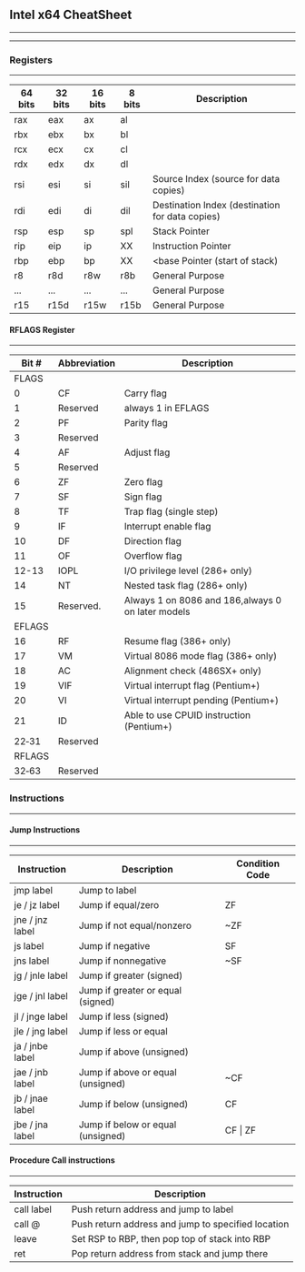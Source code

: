 ## Intel x64 CheatSheet
---
---
### Registers
---

| 64 bits | 32 bits | 16 bits | 8 bits | Description |
|---------|---------|---------|--------|-------------|
| rax | eax | ax | al | |
| rbx | ebx | bx | bl | |
| rcx | ecx | cx | cl | |
| rdx | edx | dx | dl | |
| rsi | esi | si | sil| Source Index (source for data copies) |
| rdi | edi | di | dil | Destination Index (destination for data copies) |
| rsp | esp | sp | spl | Stack Pointer |
| rip | eip | ip | XX | Instruction Pointer |
| rbp | ebp | bp | XX | <base Pointer (start of stack) |
| r8 | r8d | r8w | r8b | General Purpose |
| ... | ... | ... | ... | General Purpose |
| r15 | r15d | r15w | r15b | General Purpose |

#### RFLAGS Register
---
| Bit #	| Abbreviation | Description	|
|-------|--------------|--------------|
| FLAGS |
| 0	| CF | Carry flag	|
| 1	| Reserved | always 1 in EFLAGS	| 
| 2	|	PF | Parity flag |	
| 3	| Reserved |	 
| 4	| AF | Adjust flag |	
| 5	| Reserved | 
| 6	| ZF | Zero flag |	
| 7	| SF | Sign flag |	
| 8	| TF | Trap flag (single step) |	
| 9	| IF | Interrupt enable flag |	
| 10 | DF	| Direction flag |	
| 11 | OF	| Overflow flag |	
| 12-13 | IOPL | I/O privilege level (286+ only) |
| 14 | NT	| Nested task flag (286+ only) |
| 15 | Reserved. | Always 1 on 8086 and 186,always 0 on later models |	 
| EFLAGS |
| 16 | RF	| Resume flag (386+ only) |	
| 17 | VM	| Virtual 8086 mode flag (386+ only) |	
| 18 | AC	| Alignment check (486SX+ only) |	
| 19 | VIF | Virtual interrupt flag (Pentium+) |	
| 20 | VI | 	Virtual interrupt pending (Pentium+) |	
| 21 | ID	| Able to use CPUID instruction (Pentium+) |	
| 22‑31 | Reserved |
| RFLAGS |
| 32‑63	| Reserved | 

### Instructions
---

#### Jump Instructions
---

| Instruction | Description | Condition Code | 
|-------------|-------------|----------------|
| jmp label | Jump to label |
| je / jz label | Jump if equal/zero | ZF |
| jne / jnz label | Jump if not equal/nonzero | ~ZF |
| js label | Jump if negative | SF |
| jns label | Jump if nonnegative | ~SF |
| jg / jnle label | Jump if greater (signed) |
| jge / jnl label | Jump if greater or equal (signed) |
| jl / jnge label | Jump if less (signed) |
| jle / jng label | Jump if less or equal |
| ja / jnbe label |Jump if above (unsigned) |
| jae / jnb label | Jump if above or equal (unsigned) | ~CF |
| jb / jnae label | Jump if below (unsigned) | CF |
| jbe / jna label | Jump if below or equal (unsigned) | CF \| ZF |

#### Procedure Call instructions
---
| Instruction | Description | 
|-------------|-------------|
| call label | Push return address and jump to label | 
| call @ |Push return address and jump to specified location |
| leave | Set RSP to RBP, then pop top of stack into RBP |
| ret | Pop return address from stack and jump there |









